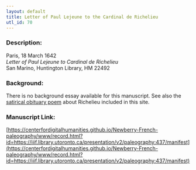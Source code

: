 ```yaml
---
layout: default
title: Letter of Paul Lejeune to the Cardinal de Richelieu
utl_id: 70
---
```


### Description:

Paris, 18 March 1642<br>
_Letter of Paul Lejeune to Cardinal de Richelieu_<br>
San Marino, Huntington Library, HM 22492

### Background:

There is no background essay available for this manuscript. See also the [satirical obituary poem](https://centerfordigitalhumanities.github.io/Newberry-French-paleography/essay/446) about Richelieu included in this site.

### Manuscript Link:

[https://centerfordigitalhumanities.github.io/Newberry-French-paleography/www/record.html?id=https://iiif.library.utoronto.ca/presentation/v2/paleography:437/manifest](https://centerfordigitalhumanities.github.io/Newberry-French-paleography/www/record.html?id=https://iiif.library.utoronto.ca/presentation/v2/paleography:437/manifest)
